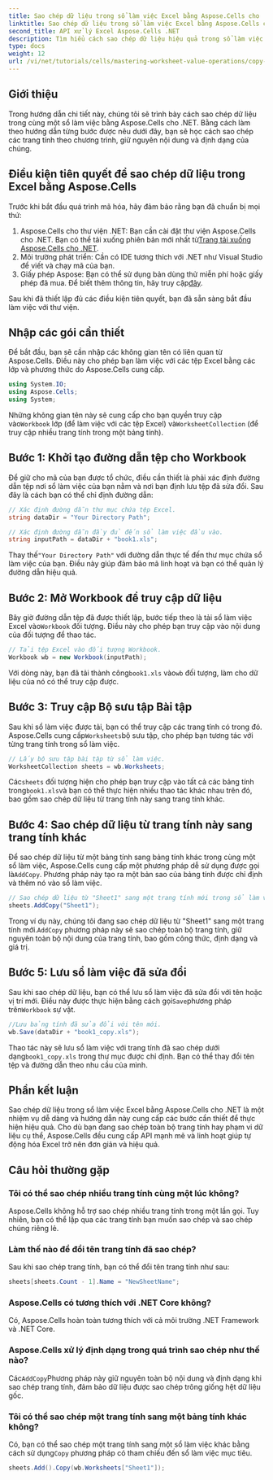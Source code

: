 ```yaml
---
title: Sao chép dữ liệu trong sổ làm việc Excel bằng Aspose.Cells cho .NET
linktitle: Sao chép dữ liệu trong sổ làm việc Excel bằng Aspose.Cells cho .NET
second_title: API xử lý Excel Aspose.Cells .NET
description: Tìm hiểu cách sao chép dữ liệu hiệu quả trong sổ làm việc Excel bằng Aspose.Cells cho .NET. Thực hiện theo hướng dẫn từng bước này để dễ dàng sao chép các trang tính, chuyển dữ liệu và quản lý các tệp Excel một cách dễ dàng.
type: docs
weight: 12
url: /vi/net/tutorials/cells/mastering-worksheet-value-operations/copy-data-within-excel-workbook/
---
```

## Giới thiệu

Trong hướng dẫn chi tiết này, chúng tôi sẽ trình bày cách sao chép dữ liệu trong cùng một sổ làm việc bằng Aspose.Cells cho .NET. Bằng cách làm theo hướng dẫn từng bước được nêu dưới đây, bạn sẽ học cách sao chép các trang tính theo chương trình, giữ nguyên nội dung và định dạng của chúng.

## Điều kiện tiên quyết để sao chép dữ liệu trong Excel bằng Aspose.Cells

Trước khi bắt đầu quá trình mã hóa, hãy đảm bảo rằng bạn đã chuẩn bị mọi thứ:

1. Aspose.Cells cho thư viện .NET: Bạn cần cài đặt thư viện Aspose.Cells cho .NET. Bạn có thể tải xuống phiên bản mới nhất từ[Trang tải xuống Aspose.Cells cho .NET](https://releases.aspose.com/cells/net/).
2. Môi trường phát triển: Cần có IDE tương thích với .NET như Visual Studio để viết và chạy mã của bạn.
3.  Giấy phép Aspose: Bạn có thể sử dụng bản dùng thử miễn phí hoặc giấy phép đã mua. Để biết thêm thông tin, hãy truy cập[đây](https://purchase.aspose.com/temporary-license/).

Sau khi đã thiết lập đủ các điều kiện tiên quyết, bạn đã sẵn sàng bắt đầu làm việc với thư viện.

## Nhập các gói cần thiết

Để bắt đầu, bạn sẽ cần nhập các không gian tên có liên quan từ Aspose.Cells. Điều này cho phép bạn làm việc với các tệp Excel bằng các lớp và phương thức do Aspose.Cells cung cấp.

```csharp
using System.IO;
using Aspose.Cells;
using System;
```

 Những không gian tên này sẽ cung cấp cho bạn quyền truy cập vào`Workbook` lớp (để làm việc với các tệp Excel) và`WorksheetCollection` (để truy cập nhiều trang tính trong một bảng tính).

## Bước 1: Khởi tạo đường dẫn tệp cho Workbook

Để giữ cho mã của bạn được tổ chức, điều cần thiết là phải xác định đường dẫn tệp nơi sổ làm việc của bạn nằm và nơi bạn định lưu tệp đã sửa đổi. Sau đây là cách bạn có thể chỉ định đường dẫn:

```csharp
// Xác định đường dẫn thư mục chứa tệp Excel.
string dataDir = "Your Directory Path";

// Xác định đường dẫn đầy đủ đến sổ làm việc đầu vào.
string inputPath = dataDir + "book1.xls";
```

 Thay thế`"Your Directory Path"` với đường dẫn thực tế đến thư mục chứa sổ làm việc của bạn. Điều này giúp đảm bảo mã linh hoạt và bạn có thể quản lý đường dẫn hiệu quả.

## Bước 2: Mở Workbook để truy cập dữ liệu

 Bây giờ đường dẫn tệp đã được thiết lập, bước tiếp theo là tải sổ làm việc Excel vào`Workbook` đối tượng. Điều này cho phép bạn truy cập vào nội dung của đối tượng để thao tác.

```csharp
// Tải tệp Excel vào đối tượng Workbook.
Workbook wb = new Workbook(inputPath);
```

 Với dòng này, bạn đã tải thành công`book1.xls` vào`wb` đối tượng, làm cho dữ liệu của nó có thể truy cập được.

## Bước 3: Truy cập Bộ sưu tập Bài tập

 Sau khi sổ làm việc được tải, bạn có thể truy cập các trang tính có trong đó. Aspose.Cells cung cấp`Worksheets`bộ sưu tập, cho phép bạn tương tác với từng trang tính trong sổ làm việc.

```csharp
// Lấy bộ sưu tập bài tập từ sổ làm việc.
WorksheetCollection sheets = wb.Worksheets;
```

 Các`sheets` đối tượng hiện cho phép bạn truy cập vào tất cả các bảng tính trong`book1.xls`và bạn có thể thực hiện nhiều thao tác khác nhau trên đó, bao gồm sao chép dữ liệu từ trang tính này sang trang tính khác.

## Bước 4: Sao chép dữ liệu từ trang tính này sang trang tính khác

 Để sao chép dữ liệu từ một bảng tính sang bảng tính khác trong cùng một sổ làm việc, Aspose.Cells cung cấp một phương pháp dễ sử dụng được gọi là`AddCopy`. Phương pháp này tạo ra một bản sao của bảng tính được chỉ định và thêm nó vào sổ làm việc.

```csharp
// Sao chép dữ liệu từ "Sheet1" sang một trang tính mới trong sổ làm việc.
sheets.AddCopy("Sheet1");
```

 Trong ví dụ này, chúng tôi đang sao chép dữ liệu từ "Sheet1" sang một trang tính mới.`AddCopy` phương pháp này sẽ sao chép toàn bộ trang tính, giữ nguyên toàn bộ nội dung của trang tính, bao gồm công thức, định dạng và giá trị.

## Bước 5: Lưu sổ làm việc đã sửa đổi

 Sau khi sao chép dữ liệu, bạn có thể lưu sổ làm việc đã sửa đổi với tên hoặc vị trí mới. Điều này được thực hiện bằng cách gọi`Save`phương pháp trên`Workbook` sự vật.

```csharp
//Lưu bảng tính đã sửa đổi với tên mới.
wb.Save(dataDir + "book1_copy.xls");
```

 Thao tác này sẽ lưu sổ làm việc với trang tính đã sao chép dưới dạng`book1_copy.xls` trong thư mục được chỉ định. Bạn có thể thay đổi tên tệp và đường dẫn theo nhu cầu của mình.

## Phần kết luận

Sao chép dữ liệu trong sổ làm việc Excel bằng Aspose.Cells cho .NET là một nhiệm vụ dễ dàng và hướng dẫn này cung cấp các bước cần thiết để thực hiện hiệu quả. Cho dù bạn đang sao chép toàn bộ trang tính hay phạm vi dữ liệu cụ thể, Aspose.Cells đều cung cấp API mạnh mẽ và linh hoạt giúp tự động hóa Excel trở nên đơn giản và hiệu quả.

## Câu hỏi thường gặp

### Tôi có thể sao chép nhiều trang tính cùng một lúc không?

Aspose.Cells không hỗ trợ sao chép nhiều trang tính trong một lần gọi. Tuy nhiên, bạn có thể lặp qua các trang tính bạn muốn sao chép và sao chép chúng riêng lẻ.

### Làm thế nào để đổi tên trang tính đã sao chép?

Sau khi sao chép trang tính, bạn có thể đổi tên trang tính như sau:

```csharp
sheets[sheets.Count - 1].Name = "NewSheetName";
```

### Aspose.Cells có tương thích với .NET Core không?

Có, Aspose.Cells hoàn toàn tương thích với cả môi trường .NET Framework và .NET Core.

### Aspose.Cells xử lý định dạng trong quá trình sao chép như thế nào?

 Các`AddCopy`Phương pháp này giữ nguyên toàn bộ nội dung và định dạng khi sao chép trang tính, đảm bảo dữ liệu được sao chép trông giống hệt dữ liệu gốc.

### Tôi có thể sao chép một trang tính sang một bảng tính khác không?

 Có, bạn có thể sao chép một trang tính sang một sổ làm việc khác bằng cách sử dụng`Copy` phương pháp có tham chiếu đến sổ làm việc mục tiêu.

```csharp
sheets.Add().Copy(wb.Worksheets["Sheet1"]);
```